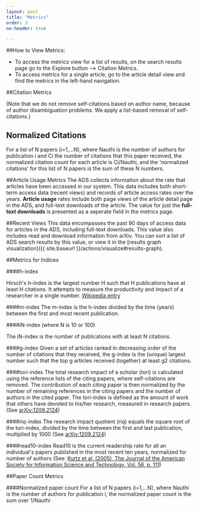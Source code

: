 ```yaml
---
layout: post
title: "Metrics"
order: 3
no-header: true

---
```



##How to View Metrics:

* To access the metrics view for a list of results, on the search results page go to the Explore button --> Citation Metrics.
* To access metrics for a single article, go to the article detail view and find the metrics in the left-hand navigation.


##Citation Metrics


(Note that we do not remove self-citations based on author name, because of author disambiguation problems. We apply a list-based removal of self-citations.)

## Normalized Citations
For a list of N papers (i=1,...N), where Nauthi is the number of authors for publication i and Ci the number of citations that this paper received, the normalized citation count for each article is Ci/Nauthi, and the 'normalized citations' for this list of N papers is the sum of these N numbers.


##Article Usage Metrics
The ADS collects information about the rate that articles have been accessed in our system. This data includes both short-term access data (recent views) and records of article access rates over the years. **Article usage** rates include both page views of the article detail page in the ADS, and full-text downloads of the article. The value for just the **full-text downloads** is presented as a seperate field in the metrics page.

##Recent Views
This data encompasses the past 90 days of access data for articles in the ADS, including full-text downloads. This value also includes read and download information from arXiv. You can sort a list of ADS search results by this value, or view it in the [results graph visualization]({{ site.baseurl }}/actions/visualize#results-graph).


##Metrics for Indices

####h-index

Hirsch's h-index is the largest number H such that H publications have at least H citations. It attempts to measure the productivity and impact of a researcher in a single number. <a href="http://en.wikipedia.org/wiki/Hirsch_index" class="urlextern" title="http://en.wikipedia.org/wiki/Hirsch_index"  rel="nofollow">Wikipedia entry</a>

####m-index 
The m-index is the h-index divided by the time (years) between the first and most recent publication.

####iN-index (where N is 10 or 100)

The iN-index is the number of publications with at least N citations.

####g-index
Given a set of articles ranked in decreasing order of the number of citations that they received, the g-index is the (unique) largest number such that the top g articles received (together) at least g2 citations. 

####tori-index
The total research impact of a scholar (tori) is calculated using the reference lists of the citing papers, where self-citations are removed. The contribution of each citing paper is then normalized by the number of remaining references in the citing papers and the number of authors in the cited paper. The tori-index is defined as the amount of work that others have devoted to his/her research, measured in research papers. (See <a href="http://arxiv.org/abs/1209.2124" class="urlextern" title="http://arxiv.org/abs/1209.2124"  rel="nofollow">arXiv:1209.2124</a>)

####riq-index
The research impact quotient (riq) equals the square root of the tori-index, divided by the time between the first and last publication, multiplied by 1000  (See <a href="http://arxiv.org/abs/1209.2124" class="urlextern" title="http://arxiv.org/abs/1209.2124"  rel="nofollow">arXiv:1209.2124</a>)

####read10-index
Read10 is the current readership rate for all an individual's papers published in the most recent ten years, normalized for number of authors (See: <a href="http://labs.adsabs.harvard.edu/adsabs/abs/2005JASIS..56..111K/" class="urlextern" title="The Bibliometric Properties of Article Readership Information" ref="nofollow">Kurtz et al. (2005), The Journal of the American Society for Information Science and Technology, Vol. 56, p. 111</a>)



##Paper Count Metrics

####Normalized paper count
For a list of N papers (i=1,...N), where Nauthi is the number of authors for publication i, the normalized paper count is the sum over 1/Nauthi




